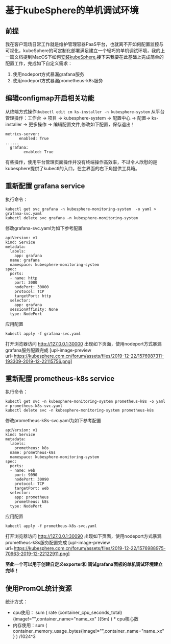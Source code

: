 # 基于kubeSphere的单机调试环境 

## 前提
我在客户现场日常工作就是维护管理容器PaaS平台，也就离不开如何配置监控与可视化，kubeSphere的可定制化部署满足建立一个轻巧的单机调试环境，我的上一篇文档提到MacOS下如何[安装kubeSphere](https://kubesphere.com.cn/forum/d/495-macos-ks-installer-kubesphere),接下来我要在此基础上完成简单的配置工作，完成如下自定义需求：

1. 使用nodeport方式暴漏grafana服务
2. 使用nodeport方式暴漏prometheus-k8s服务

## 编辑configmap开启相关功能

从终端方式操作:`kubectl edit cm ks-installer -n kubesphere-system`
从平台管理操作：工作台 -> 项目 -> kubesphere-system -> 配置中心 -> 配置-> ks-installer -> 更多操作 -> 编辑配置文件,修改如下配置，保存退出！

```
metrics-server:
      enabled: True
......
  grafana:
        enabled: True     
```

有些操作，使用平台管理页面操作并没有终端操作高效率，不过令人欣慰的是kubesphere提供了kubectl的入口，在主界面的右下角提供工具箱。

## 重新配置 grafana service

执行命令：
```
kubectl get svc grafana -n kubesphere-monitoring-system  -o yaml > grafana-svc.yaml
kubectl delete svc grafana -n kubesphere-monitoring-system
```

修改grafana-svc.yaml为如下参考配置

```
apiVersion: v1
kind: Service
metadata:
  labels:
    app: grafana
  name: grafana
  namespace: kubesphere-monitoring-system
spec:
  ports:
  - name: http
    port: 3000
    nodePort: 30000
    protocol: TCP
    targetPort: http
  selector:
    app: grafana
  sessionAffinity: None
  type: NodePort
```
应用配置
```
kubectl apply -f grafana-svc.yaml
```
打开浏览器访问 http://127.0.0.1:30000 出现如下页面，使用nodeport方式暴漏grafana服务配置完成
[upl-image-preview url=https://kubesphere.com.cn/forum/assets/files/2019-12-22/1576987311-193309-2019-12-22115756.png]

## 重新配置 prometheus-k8s service

执行命令：
```
kubectl get svc -n kubesphere-monitoring-system prometheus-k8s -o yaml  > prometheus-k8s-svc.yaml
kubectl delete svc -n kubesphere-monitoring-system prometheus-k8s
```

修改prometheus-k8s-svc.yaml为如下参考配置

```
apiVersion: v1
kind: Service
metadata:
  labels:
    prometheus: k8s
  name: prometheus-k8s
  namespace: kubesphere-monitoring-system
spec:
  ports:
  - name: web
    port: 9090
    nodePort: 30090
    protocol: TCP
    targetPort: web
  selector:
    app: prometheus
    prometheus: k8s
  type: NodePort
```
应用配置
```
kubectl apply -f prometheus-k8s-svc.yaml
```

打开浏览器访问 http://127.0.0.1:30090 出现如下页面，使用nodeport方式暴漏prometheus-k8s服务配置完成
[upl-image-preview url=https://kubesphere.com.cn/forum/assets/files/2019-12-22/1576988975-70963-2019-12-22122911.png]

**至此一个可以用于创建自定义exporter和 调试grafana面板的单机调试环境建立完毕！**

## 使用PromQL统计资源

统计方式：

* cpu使用： sum ( rate (container_cpu_seconds_total){image!="",container_name="name_xx" }[5m] ) *  cpu核心数
* 内存使用：sum ( container_memory_usage_bytes{image!="",container_name="name_xx" } ) /1024^3
